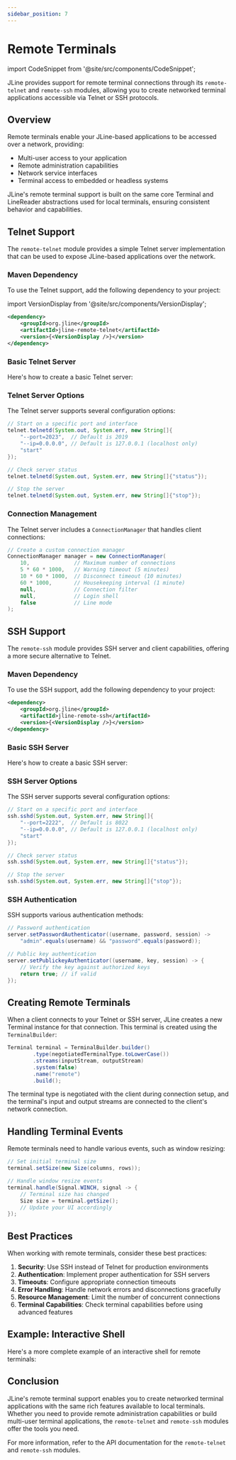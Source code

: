 ```yaml
---
sidebar_position: 7
---
```


# Remote Terminals

import CodeSnippet from '@site/src/components/CodeSnippet';

JLine provides support for remote terminal connections through its `remote-telnet` and `remote-ssh` modules, allowing you to create networked terminal applications accessible via Telnet or SSH protocols.

## Overview

Remote terminals enable your JLine-based applications to be accessed over a network, providing:

- Multi-user access to your application
- Remote administration capabilities
- Network service interfaces
- Terminal access to embedded or headless systems

JLine's remote terminal support is built on the same core Terminal and LineReader abstractions used for local terminals, ensuring consistent behavior and capabilities.

## Telnet Support

The `remote-telnet` module provides a simple Telnet server implementation that can be used to expose JLine-based applications over the network.

### Maven Dependency

To use the Telnet support, add the following dependency to your project:

import VersionDisplay from '@site/src/components/VersionDisplay';

```xml
<dependency>
    <groupId>org.jline</groupId>
    <artifactId>jline-remote-telnet</artifactId>
    <version>{<VersionDisplay />}</version>
</dependency>
```

### Basic Telnet Server

Here's how to create a basic Telnet server:

<CodeSnippet name="TelnetServerExample" />

### Telnet Server Options

The Telnet server supports several configuration options:

```java
// Start on a specific port and interface
telnet.telnetd(System.out, System.err, new String[]{
    "--port=2023",  // Default is 2019
    "--ip=0.0.0.0", // Default is 127.0.0.1 (localhost only)
    "start"
});

// Check server status
telnet.telnetd(System.out, System.err, new String[]{"status"});

// Stop the server
telnet.telnetd(System.out, System.err, new String[]{"stop"});
```

### Connection Management

The Telnet server includes a `ConnectionManager` that handles client connections:

```java
// Create a custom connection manager
ConnectionManager manager = new ConnectionManager(
    10,              // Maximum number of connections
    5 * 60 * 1000,   // Warning timeout (5 minutes)
    10 * 60 * 1000,  // Disconnect timeout (10 minutes)
    60 * 1000,       // Housekeeping interval (1 minute)
    null,            // Connection filter
    null,            // Login shell
    false            // Line mode
);
```

## SSH Support

The `remote-ssh` module provides SSH server and client capabilities, offering a more secure alternative to Telnet.

### Maven Dependency

To use the SSH support, add the following dependency to your project:

```xml
<dependency>
    <groupId>org.jline</groupId>
    <artifactId>jline-remote-ssh</artifactId>
    <version>{<VersionDisplay />}</version>
</dependency>
```

### Basic SSH Server

Here's how to create a basic SSH server:

<CodeSnippet name="SSHServerExample" />

### SSH Server Options

The SSH server supports several configuration options:

```java
// Start on a specific port and interface
ssh.sshd(System.out, System.err, new String[]{
    "--port=2222",  // Default is 8022
    "--ip=0.0.0.0", // Default is 127.0.0.1 (localhost only)
    "start"
});

// Check server status
ssh.sshd(System.out, System.err, new String[]{"status"});

// Stop the server
ssh.sshd(System.out, System.err, new String[]{"stop"});
```

### SSH Authentication

SSH supports various authentication methods:

```java
// Password authentication
server.setPasswordAuthenticator((username, password, session) ->
    "admin".equals(username) && "password".equals(password));

// Public key authentication
server.setPublickeyAuthenticator((username, key, session) -> {
    // Verify the key against authorized keys
    return true; // if valid
});
```

## Creating Remote Terminals

When a client connects to your Telnet or SSH server, JLine creates a new Terminal instance for that connection. This terminal is created using the `TerminalBuilder`:

```java
Terminal terminal = TerminalBuilder.builder()
        .type(negotiatedTerminalType.toLowerCase())
        .streams(inputStream, outputStream)
        .system(false)
        .name("remote")
        .build();
```

The terminal type is negotiated with the client during connection setup, and the terminal's input and output streams are connected to the client's network connection.

## Handling Terminal Events

Remote terminals need to handle various events, such as window resizing:

```java
// Set initial terminal size
terminal.setSize(new Size(columns, rows));

// Handle window resize events
terminal.handle(Signal.WINCH, signal -> {
    // Terminal size has changed
    Size size = terminal.getSize();
    // Update your UI accordingly
});
```

## Best Practices

When working with remote terminals, consider these best practices:

1. **Security**: Use SSH instead of Telnet for production environments
2. **Authentication**: Implement proper authentication for SSH servers
3. **Timeouts**: Configure appropriate connection timeouts
4. **Error Handling**: Handle network errors and disconnections gracefully
5. **Resource Management**: Limit the number of concurrent connections
6. **Terminal Capabilities**: Check terminal capabilities before using advanced features

## Example: Interactive Shell

Here's a more complete example of an interactive shell for remote terminals:

<CodeSnippet name="RemoteShellExample" />

## Conclusion

JLine's remote terminal support enables you to create networked terminal applications with the same rich features available to local terminals. Whether you need to provide remote administration capabilities or build multi-user terminal applications, the `remote-telnet` and `remote-ssh` modules offer the tools you need.

For more information, refer to the API documentation for the `remote-telnet` and `remote-ssh` modules.
